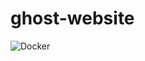 # ghost-website

![Docker](https://github.com/justin-vanwinkle/ghost-website/workflows/Docker/badge.svg)

